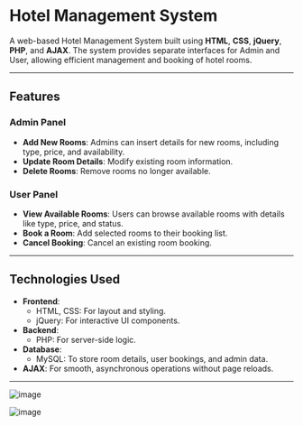 # Hotel Management System

A web-based Hotel Management System built using **HTML**, **CSS**, **jQuery**, **PHP**, and **AJAX**. The system provides separate interfaces for Admin and User, allowing efficient management and booking of hotel rooms.

---

## Features

### **Admin Panel**
- **Add New Rooms**: Admins can insert details for new rooms, including type, price, and availability.
- **Update Room Details**: Modify existing room information.
- **Delete Rooms**: Remove rooms no longer available.

### **User Panel**
- **View Available Rooms**: Users can browse available rooms with details like type, price, and status.
- **Book a Room**: Add selected rooms to their booking list.
- **Cancel Booking**: Cancel an existing room booking.

---

## Technologies Used
- **Frontend**:  
  - HTML, CSS: For layout and styling.  
  - jQuery: For interactive UI components.  
- **Backend**:  
  - PHP: For server-side logic.  
- **Database**:  
  - MySQL: To store room details, user bookings, and admin data.  
- **AJAX**: For smooth, asynchronous operations without page reloads.

---


![image](https://github.com/user-attachments/assets/b6da1397-4bb7-449e-9bb5-30b1a4aaec4a)

![image](https://github.com/user-attachments/assets/f314991a-6891-41fa-b2a3-8661fddbc659)



